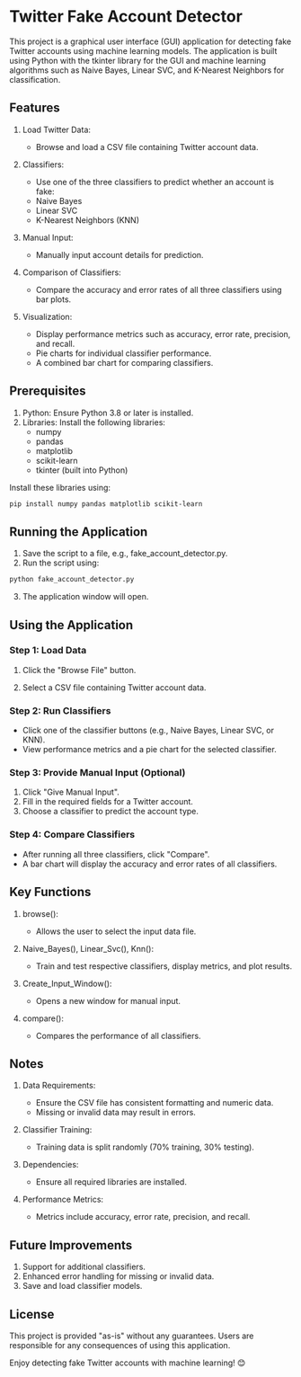 # Twitter Fake Account Detector
This project is a graphical user interface (GUI) application for detecting fake Twitter accounts using machine learning models. The application is built using Python with the tkinter library for the GUI and machine learning algorithms such as Naive Bayes, Linear SVC, and K-Nearest Neighbors for classification.

## Features
1. Load Twitter Data:

    * Browse and load a CSV file containing Twitter account data.
2. Classifiers:

    * Use one of the three classifiers to predict whether an account is fake:
    * Naive Bayes
    * Linear SVC
    * K-Nearest Neighbors (KNN)

3. Manual Input:
    * Manually input account details for prediction.
4. Comparison of Classifiers:
    * Compare the accuracy and error rates of all three classifiers using bar plots.

5. Visualization:

    * Display performance metrics such as accuracy, error rate, precision, and recall.
    * Pie charts for individual classifier performance.
    * A combined bar chart for comparing classifiers.

## Prerequisites
1. Python: Ensure Python 3.8 or later is installed.
2. Libraries: Install the following libraries:
    * numpy
    * pandas
    * matplotlib
    * scikit-learn
    * tkinter (built into Python)

Install these libraries using:

```bash
pip install numpy pandas matplotlib scikit-learn
```
## Running the Application
1. Save the script to a file, e.g., fake_account_detector.py.
2. Run the script using:
```bash
python fake_account_detector.py
```
3. The application window will open.

## Using the Application
### Step 1: Load Data
1. Click the "Browse File" button.

2. Select a CSV file containing Twitter account data.

### Step 2: Run Classifiers
* Click one of the classifier buttons (e.g., Naive Bayes, Linear SVC, or KNN).
* View performance metrics and a pie chart for the selected classifier.
### Step 3: Provide Manual Input (Optional)
1. Click "Give Manual Input".
2. Fill in the required fields for a Twitter account.
3. Choose a classifier to predict the account type.
### Step 4: Compare Classifiers
* After running all three classifiers, click "Compare".
* A bar chart will display the accuracy and error rates of all classifiers.

## Key Functions
1. browse():
    * Allows the user to select the input data file.

2. Naive_Bayes(), Linear_Svc(), Knn():
    * Train and test respective classifiers, display metrics, and plot results.

3. Create_Input_Window():
    * Opens a new window for manual input.

4. compare():
    * Compares the performance of all classifiers.

## Notes
1. Data Requirements:

    * Ensure the CSV file has consistent formatting and numeric data.
    * Missing or invalid data may result in errors.

2. Classifier Training:
    * Training data is split randomly (70% training, 30% testing).

3. Dependencies:
    * Ensure all required libraries are installed.

4. Performance Metrics:
    * Metrics include accuracy, error rate, precision, and recall.

## Future Improvements
  1. Support for additional classifiers.
  2. Enhanced error handling for missing or invalid data.
  3. Save and load classifier models.

## License
This project is provided "as-is" without any guarantees. Users are responsible for any consequences of using this application.

Enjoy detecting fake Twitter accounts with machine learning! 😊
